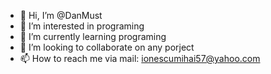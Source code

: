 - 👋 Hi, I’m @DanMust
- 👀 I’m interested in programing
- 🌱 I’m currently learning programing
- 💞️ I’m looking to collaborate on any porject
- 📫 How to reach me via mail: ionescumihai57@yahoo.com

<!---
DanMust/DanMust is a ✨ special ✨ repository because its `README.md` (this file) appears on your GitHub profile.
You can click the Preview link to take a look at your changes.
--->
